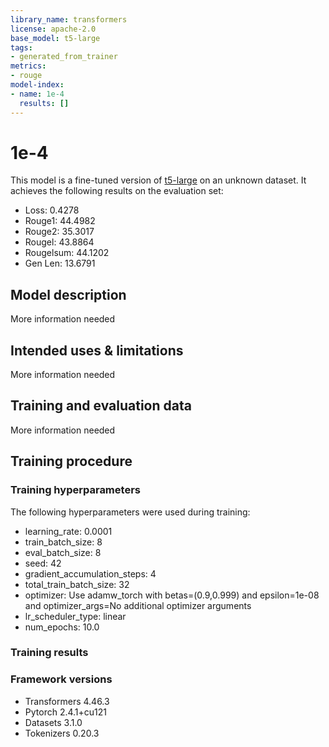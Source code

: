 ```yaml
---
library_name: transformers
license: apache-2.0
base_model: t5-large
tags:
- generated_from_trainer
metrics:
- rouge
model-index:
- name: 1e-4
  results: []
---
```


<!-- This model card has been generated automatically according to the information the Trainer had access to. You
should probably proofread and complete it, then remove this comment. -->

# 1e-4

This model is a fine-tuned version of [t5-large](https://huggingface.co/t5-large) on an unknown dataset.
It achieves the following results on the evaluation set:
- Loss: 0.4278
- Rouge1: 44.4982
- Rouge2: 35.3017
- Rougel: 43.8864
- Rougelsum: 44.1202
- Gen Len: 13.6791

## Model description

More information needed

## Intended uses & limitations

More information needed

## Training and evaluation data

More information needed

## Training procedure

### Training hyperparameters

The following hyperparameters were used during training:
- learning_rate: 0.0001
- train_batch_size: 8
- eval_batch_size: 8
- seed: 42
- gradient_accumulation_steps: 4
- total_train_batch_size: 32
- optimizer: Use adamw_torch with betas=(0.9,0.999) and epsilon=1e-08 and optimizer_args=No additional optimizer arguments
- lr_scheduler_type: linear
- num_epochs: 10.0

### Training results



### Framework versions

- Transformers 4.46.3
- Pytorch 2.4.1+cu121
- Datasets 3.1.0
- Tokenizers 0.20.3
